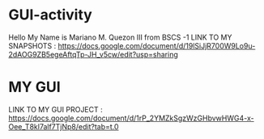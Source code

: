 # GUI-activity
Hello My Name is Mariano M. Quezon III from BSCS -1 
LINK TO MY SNAPSHOTS : 
https://docs.google.com/document/d/19lSiJjR700W9Lo9u-2dAOG9ZB5egeAftqTp-JH_v5cw/edit?usp=sharing



# MY GUI
LINK TO MY GUI PROJECT :
https://docs.google.com/document/d/1rP_2YMZkSgzWzGHbvwHWG4-x-Oee_T8kl7alf7TjNp8/edit?tab=t.0
